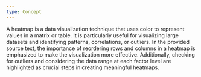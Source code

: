 ```yaml
---
type: Concept
---
```


A heatmap is a data visualization technique that uses color to represent values in a matrix or table. It is particularly useful for visualizing large datasets and identifying patterns, correlations, or outliers. In the provided source text, the importance of reordering rows and columns in a heatmap is emphasized to make the visualization more effective. Additionally, checking for outliers and considering the data range at each factor level are highlighted as crucial steps in creating meaningful heatmaps.